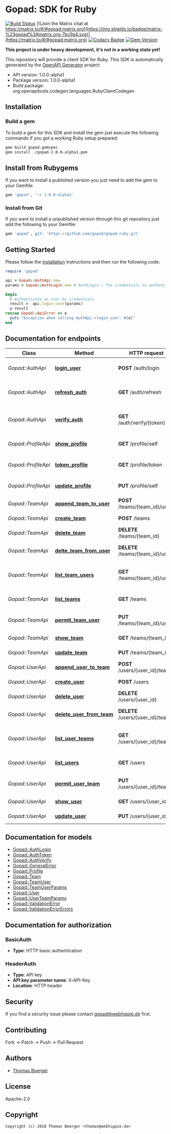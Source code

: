 # Gopad: SDK for Ruby

[![Build Status](https://cloud.drone.io/api/badges/gopad/gopad-ruby/status.svg)](https://cloud.drone.io/gopad/gopad-ruby)
[![Join the Matrix chat at https://matrix.to/#/#gopad:matrix.org](https://img.shields.io/badge/matrix-%23gopad%3Amatrix.org-7bc9a4.svg)](https://matrix.to/#/#gopad:matrix.org)
[![Codacy Badge](https://api.codacy.com/project/badge/Grade/fab5a2b946e94e2ebed0af355fb1e0dc)](https://www.codacy.com/app/gopad/gopad-ruby?utm_source=github.com&amp;utm_medium=referral&amp;utm_content=gopad/gopad-ruby&amp;utm_campaign=Badge_Grade)
[![Gem Version](https://badge.fury.io/rb/gopad.svg)](https://badge.fury.io/rb/gopad)

**This project is under heavy development, it's not in a working state yet!**

This repository will provide a client SDK for Ruby. This SDK is automatically generated by the [OpenAPI Generator](https://openapi-generator.tech) project:

- API version: 1.0.0-alpha1
- Package version: 1.0.0-alpha1
- Build package: org.openapitools.codegen.languages.RubyClientCodegen


## Installation


### Build a gem

To build a gem for this SDK and install the gem just execute the following commands if you got a working Ruby setup prepared:

```bash
gem build gopad.gemspec
gem install ./gopad-1.0.0-alpha1.gem
```


## Install from Rubygems

If you want to install a published version you just need to add the gem to your Gemfile:

```ruby
gem 'gopad', '~> 1.0.0-alpha1'
```


### Install from Git

If you want to install a unpublished version through this git repository just add the following to your Gemfile:

```ruby
gem 'gopad', git: 'https://github.com/gopad/gopad-ruby.git'
```


## Getting Started

Please follow the [installation](#installation) instructions and then run the following code:

```ruby
require 'gopad'

api = Gopad::AuthApi.new
params = Gopad::AuthLogin.new # AuthLogin | The credentials to authenticate

begin
  # Authenticate an user by credentials
  result =  api.login_user(params)
  p result
rescue Gopad::ApiError => e
  puts "Exception when calling AuthApi->login_user: #{e}"
end

```


## Documentation for endpoints

Class | Method | HTTP request | Description
------------ | ------------- | ------------- | -------------
*Gopad::AuthApi* | [**login_user**](docs/AuthApi.md#login_user) | **POST** /auth/login | Authenticate an user by credentials
*Gopad::AuthApi* | [**refresh_auth**](docs/AuthApi.md#refresh_auth) | **GET** /auth/refresh | Refresh an auth token before it expires
*Gopad::AuthApi* | [**verify_auth**](docs/AuthApi.md#verify_auth) | **GET** /auth/verify/{token} | Verify validity for an authentication token
*Gopad::ProfileApi* | [**show_profile**](docs/ProfileApi.md#show_profile) | **GET** /profile/self | Retrieve an unlimited auth token
*Gopad::ProfileApi* | [**token_profile**](docs/ProfileApi.md#token_profile) | **GET** /profile/token | Retrieve an unlimited auth token
*Gopad::ProfileApi* | [**update_profile**](docs/ProfileApi.md#update_profile) | **PUT** /profile/self | Retrieve an unlimited auth token
*Gopad::TeamApi* | [**append_team_to_user**](docs/TeamApi.md#append_team_to_user) | **POST** /teams/{team_id}/users | Assign a user to team
*Gopad::TeamApi* | [**create_team**](docs/TeamApi.md#create_team) | **POST** /teams | Create a new team
*Gopad::TeamApi* | [**delete_team**](docs/TeamApi.md#delete_team) | **DELETE** /teams/{team_id} | Delete a specific team
*Gopad::TeamApi* | [**delte_team_from_user**](docs/TeamApi.md#delte_team_from_user) | **DELETE** /teams/{team_id}/users | Remove a user from team
*Gopad::TeamApi* | [**list_team_users**](docs/TeamApi.md#list_team_users) | **GET** /teams/{team_id}/users | Fetch all users assigned to team
*Gopad::TeamApi* | [**list_teams**](docs/TeamApi.md#list_teams) | **GET** /teams | Fetch all available teams
*Gopad::TeamApi* | [**permit_team_user**](docs/TeamApi.md#permit_team_user) | **PUT** /teams/{team_id}/users | Update user perms for team
*Gopad::TeamApi* | [**show_team**](docs/TeamApi.md#show_team) | **GET** /teams/{team_id} | Fetch a specific team
*Gopad::TeamApi* | [**update_team**](docs/TeamApi.md#update_team) | **PUT** /teams/{team_id} | Update a specific team
*Gopad::UserApi* | [**append_user_to_team**](docs/UserApi.md#append_user_to_team) | **POST** /users/{user_id}/teams | Assign a team to user
*Gopad::UserApi* | [**create_user**](docs/UserApi.md#create_user) | **POST** /users | Create a new user
*Gopad::UserApi* | [**delete_user**](docs/UserApi.md#delete_user) | **DELETE** /users/{user_id} | Delete a specific user
*Gopad::UserApi* | [**delete_user_from_team**](docs/UserApi.md#delete_user_from_team) | **DELETE** /users/{user_id}/teams | Remove a team from user
*Gopad::UserApi* | [**list_user_teams**](docs/UserApi.md#list_user_teams) | **GET** /users/{user_id}/teams | Fetch all teams assigned to user
*Gopad::UserApi* | [**list_users**](docs/UserApi.md#list_users) | **GET** /users | Fetch all available users
*Gopad::UserApi* | [**permit_user_team**](docs/UserApi.md#permit_user_team) | **PUT** /users/{user_id}/teams | Update team perms for user
*Gopad::UserApi* | [**show_user**](docs/UserApi.md#show_user) | **GET** /users/{user_id} | Fetch a specific user
*Gopad::UserApi* | [**update_user**](docs/UserApi.md#update_user) | **PUT** /users/{user_id} | Update a specific user


## Documentation for models

 - [Gopad::AuthLogin](docs/AuthLogin.md)
 - [Gopad::AuthToken](docs/AuthToken.md)
 - [Gopad::AuthVerify](docs/AuthVerify.md)
 - [Gopad::GeneralError](docs/GeneralError.md)
 - [Gopad::Profile](docs/Profile.md)
 - [Gopad::Team](docs/Team.md)
 - [Gopad::TeamUser](docs/TeamUser.md)
 - [Gopad::TeamUserParams](docs/TeamUserParams.md)
 - [Gopad::User](docs/User.md)
 - [Gopad::UserTeamParams](docs/UserTeamParams.md)
 - [Gopad::ValidationError](docs/ValidationError.md)
 - [Gopad::ValidationErrorErrors](docs/ValidationErrorErrors.md)


## Documentation for authorization


### BasicAuth

- **Type**: HTTP basic authentication

### HeaderAuth


- **Type**: API key
- **API key parameter name**: X-API-Key
- **Location**: HTTP header


## Security

If you find a security issue please contact gopad@webhippie.de first.


## Contributing

Fork -> Patch -> Push -> Pull Request


## Authors

* [Thomas Boerger](https://github.com/tboerger)


## License

Apache-2.0


## Copyright

```
Copyright (c) 2018 Thomas Boerger <thomas@webhippie.de>
```
